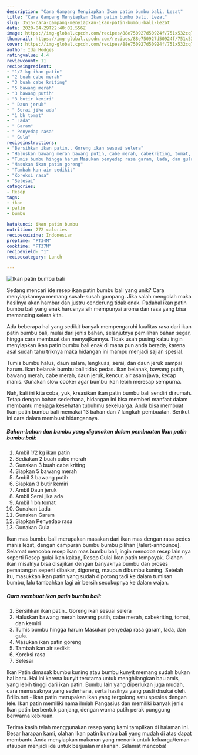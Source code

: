 ```yaml
---
description: "Cara Gampang Menyiapkan Ikan patin bumbu bali, Lezat"
title: "Cara Gampang Menyiapkan Ikan patin bumbu bali, Lezat"
slug: 3515-cara-gampang-menyiapkan-ikan-patin-bumbu-bali-lezat
date: 2020-04-29T22:40:02.556Z
image: https://img-global.cpcdn.com/recipes/88e750927d50924f/751x532cq70/ikan-patin-bumbu-bali-foto-resep-utama.jpg
thumbnail: https://img-global.cpcdn.com/recipes/88e750927d50924f/751x532cq70/ikan-patin-bumbu-bali-foto-resep-utama.jpg
cover: https://img-global.cpcdn.com/recipes/88e750927d50924f/751x532cq70/ikan-patin-bumbu-bali-foto-resep-utama.jpg
author: Ida Hodges
ratingvalue: 4.4
reviewcount: 11
recipeingredient:
- "1/2 kg ikan patin"
- "2 buah cabe merah"
- "3 buah cabe kriting"
- "5 bawang merah"
- "3 bawang putih"
- "3 butir kemiri"
- " Daun jeruk"
- " Serai jika ada"
- "1 bh tomat"
- " Lada"
- " Garam"
- " Penyedap rasa"
- " Gula"
recipeinstructions:
- "Bersihkan ikan patin.. Goreng ikan sesuai selera"
- "Haluskan bawang merah bawang putih, cabe merah, cabekriting, tomat, dan kemiri"
- "Tumis bumbu hingga harum Masukan penyedap rasa garam, lada, dan gula."
- "Masukan ikan patin goreng"
- "Tambah kan air sedikit"
- "Koreksi rasa"
- "Selesai"
categories:
- Resep
tags:
- ikan
- patin
- bumbu

katakunci: ikan patin bumbu 
nutrition: 272 calories
recipecuisine: Indonesian
preptime: "PT34M"
cooktime: "PT37M"
recipeyield: "1"
recipecategory: Lunch

---
```



![Ikan patin bumbu bali](https://img-global.cpcdn.com/recipes/88e750927d50924f/751x532cq70/ikan-patin-bumbu-bali-foto-resep-utama.jpg)

Sedang mencari ide resep ikan patin bumbu bali yang unik? Cara menyiapkannya memang susah-susah gampang. Jika salah mengolah maka hasilnya akan hambar dan justru cenderung tidak enak. Padahal ikan patin bumbu bali yang enak harusnya sih mempunyai aroma dan rasa yang bisa memancing selera kita.

Ada beberapa hal yang sedikit banyak mempengaruhi kualitas rasa dari ikan patin bumbu bali, mulai dari jenis bahan, selanjutnya pemilihan bahan segar, hingga cara membuat dan menyajikannya. Tidak usah pusing kalau ingin menyiapkan ikan patin bumbu bali enak di mana pun anda berada, karena asal sudah tahu triknya maka hidangan ini mampu menjadi sajian spesial.

Tumis bumbu halus, daun salam, lengkuas, serai, dan daun jeruk sampai harum. Ikan belanak bumbu bali tidak pedas. ikan belanak, bawang putih, bawang merah, cabe merah, daun jeruk, kencur, air asam jawa, kecap manis. Gunakan slow cooker agar bumbu ikan lebih meresap sempurna.


Nah, kali ini kita coba, yuk, kreasikan ikan patin bumbu bali sendiri di rumah. Tetap dengan bahan sederhana, hidangan ini bisa memberi manfaat dalam membantu menjaga kesehatan tubuhmu sekeluarga. Anda bisa membuat Ikan patin bumbu bali memakai 13 bahan dan 7 langkah pembuatan. Berikut ini cara dalam membuat hidangannya.

<!--inarticleads1-->

##### Bahan-bahan dan bumbu yang digunakan dalam pembuatan Ikan patin bumbu bali:

1. Ambil 1/2 kg ikan patin
1. Sediakan 2 buah cabe merah
1. Gunakan 3 buah cabe kriting
1. Siapkan 5 bawang merah
1. Ambil 3 bawang putih
1. Siapkan 3 butir kemiri
1. Ambil  Daun jeruk
1. Ambil  Serai jika ada
1. Ambil 1 bh tomat
1. Gunakan  Lada
1. Gunakan  Garam
1. Siapkan  Penyedap rasa
1. Gunakan  Gula


Ikan mas bumbu bali merupakan masakan dari ikan mas dengan rasa pedes manis lezat, dengan campuran bumbu bumbu pilihan [/alert-announce]. Selamat mencoba resep ikan mas bumbu bali, ingin mencoba resep lain nya seperti Resep gulai ikan kakap, Resep Gulai Ikan patin tempoyak. Olahan ikan misalnya bisa disajikan dengan banyaknya bumbu dan proses pematangan seperti dibakar, digoreng, maupun dibumbu kuning. Setelah itu, masukkan ikan patin yang sudah dipotong tadi ke dalam tumisan bumbu, lalu tambahkan lagi air bersih secukupnya ke dalam wajan. 

<!--inarticleads2-->

##### Cara membuat Ikan patin bumbu bali:

1. Bersihkan ikan patin.. Goreng ikan sesuai selera
1. Haluskan bawang merah bawang putih, cabe merah, cabekriting, tomat, dan kemiri
1. Tumis bumbu hingga harum Masukan penyedap rasa garam, lada, dan gula.
1. Masukan ikan patin goreng
1. Tambah kan air sedikit
1. Koreksi rasa
1. Selesai


Ikan Patin dimasak bumbu kuning atau bumbu kunyit memang sudah bukan hal baru. Hal ini karena kunyit terutama untuk menghilangkan bau amis, yang lebih tinggi dari ikan patin. Bumbu lain yang diperlukan juga mudah, cara memasaknya yang sederhana, serta hasilnya yang pasti disukai oleh. Brilio.net - Ikan patin merupakan ikan yang tergolong satu spesies dengan lele. Ikan patin memiliki nama ilmiah Pangasius dan memiliki banyak jenis Ikan patin berbentuk panjang, dengan warna putih perak punggung berwarna kebiruan. 

Terima kasih telah menggunakan resep yang kami tampilkan di halaman ini. Besar harapan kami, olahan Ikan patin bumbu bali yang mudah di atas dapat membantu Anda menyiapkan makanan yang menarik untuk keluarga/teman ataupun menjadi ide untuk berjualan makanan. Selamat mencoba!
